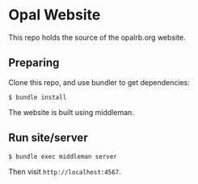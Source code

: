 # Opal Website

This repo holds the source of the opalrb.org website.

## Preparing

Clone this repo, and use bundler to get dependencies:

    $ bundle install

The website is built using middleman.

## Run site/server

    $ bundle exec middleman server

Then visit `http://localhost:4567`.

